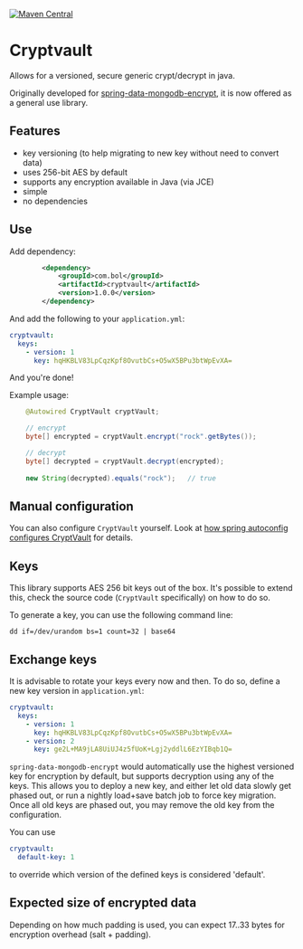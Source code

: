[![Maven Central](https://img.shields.io/maven-central/v/com.bol/cryptvault.svg)](http://search.maven.org/#search%7Cga%7C1%7Ccom.bol)


# Cryptvault

Allows for a versioned, secure generic crypt/decrypt in java.

Originally developed for [spring-data-mongodb-encrypt](https://github.com/bolcom/spring-data-mongodb-encrypt), it is now offered as a general use library.

## Features

- key versioning (to help migrating to new key without need to convert data)
- uses 256-bit AES by default
- supports any encryption available in Java (via JCE)
- simple
- no dependencies

## Use

Add dependency:

```xml
        <dependency>
            <groupId>com.bol</groupId>
            <artifactId>cryptvault</artifactId>
            <version>1.0.0</version>
        </dependency>
```

And add the following to your `application.yml`:

```yaml
cryptvault:
  keys:
    - version: 1
      key: hqHKBLV83LpCqzKpf8OvutbCs+O5wX5BPu3btWpEvXA=
```

And you're done!

Example usage:

```java
    @Autowired CryptVault cryptVault;

    // encrypt
    byte[] encrypted = cryptVault.encrypt("rock".getBytes());

    // decrypt
    byte[] decrypted = cryptVault.decrypt(encrypted);
    
    new String(decrypted).equals("rock");   // true 
```

## Manual configuration

You can also configure `CryptVault` yourself. Look at [how spring autoconfig configures CryptVault](src/main/java/com/bol/config/CryptVaultAutoConfiguration.java) for details.

## Keys

This library supports AES 256 bit keys out of the box. It's possible to extend this, check the source code (`CryptVault` specifically) on how to do so.

To generate a key, you can use the following command line:

```
dd if=/dev/urandom bs=1 count=32 | base64
```

## Exchange keys

It is advisable to rotate your keys every now and then. To do so, define a new key version in `application.yml`:

```yaml
cryptvault:
  keys:
    - version: 1
      key: hqHKBLV83LpCqzKpf8OvutbCs+O5wX5BPu3btWpEvXA=
    - version: 2
      key: ge2L+MA9jLA8UiUJ4z5fUoK+Lgj2yddlL6EzYIBqb1Q=
```  

`spring-data-mongodb-encrypt` would automatically use the highest versioned key for encryption by default, but supports decryption using any of the keys. This allows you to deploy a new key, and either let old data slowly get phased out, or run a nightly load+save batch job to force key migration. Once all old keys are phased out, you may remove the old key from the configuration.

You can use

```yaml
cryptvault:
  default-key: 1
```

to override which version of the defined keys is considered 'default'.


## Expected size of encrypted data

Depending on how much padding is used, you can expect 17..33 bytes for encryption overhead (salt + padding).
